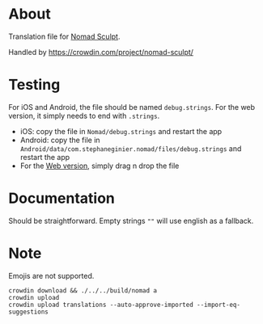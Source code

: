 # About

Translation file for [Nomad Sculpt](https://nomadsculpt.com/).

Handled by https://crowdin.com/project/nomad-sculpt/

# Testing

For iOS and Android, the file should be named `debug.strings`.
For the web version, it simply needs to end with `.strings`.

- iOS: copy the file in `Nomad/debug.strings` and restart the app
- Android: copy the file in `Android/data/com.stephaneginier.nomad/files/debug.strings` and restart the app
- For the [Web version](https://stephaneginier.com/archive/nomad_demo/), simply drag n drop the file

# Documentation

Should be straightforward.
Empty strings `""` will use english as a fallback.

# Note
Emojis are not supported.

```
crowdin download && ./../../build/nomad a
crowdin upload
crowdin upload translations --auto-approve-imported --import-eq-suggestions
```

<!--
```
localazy download && ./../../build/nomad a
localazy upload
localazy upload all
```
-->